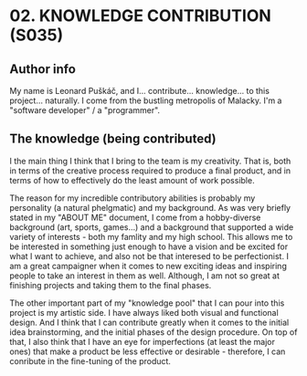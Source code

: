 # 02. KNOWLEDGE CONTRIBUTION (S035)

## Author info
 My name is Leonard Puškáč, and I... contribute... knowledge... to this project... naturally. I come from the bustling metropolis of Malacky. I'm a "software developer" / a "programmer".

 ## The knowledge (being contributed)

 I the main thing I think that I bring to the team is my creativity. That is, both in terms of the creative process required to produce a final product, and in terms of how to effectively do the least amount of work possible. 

 The reason for my incredible contributory abilities is probably my personality (a natural phelgmatic) and my background. As was very briefly stated in my "ABOUT ME" document, I come from a hobby-diverse background (art, sports, games...) and a background that supported a wide variety of interests - both my famlity and my high school. This allows me to be interested in something just enough to have a vision and be excited for what I want to achieve, and also not be that interesed to be perfectionist. I am a great campaigner when it comes to new exciting ideas and inspiring people to take an interest in them as well. Although, I am not so great at finishing projects and taking them to the final phases.

The other important part of my "knowledge pool" that I can pour into this project is my artistic side. I have always liked both visual and functional design. And I think that I can contribute greatly when it comes to the initial idea brainstorming, and the initial phases of the design procedure. On top of that, I also think that I have an eye for imperfections (at least the major ones) that make a product be less effective or desirable - therefore, I can conribute in the fine-tuning of the product. 